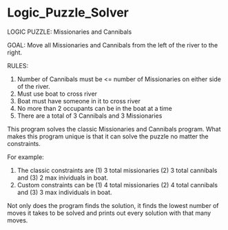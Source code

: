# Logic_Puzzle_Solver

LOGIC PUZZLE: Missionaries and Cannibals

GOAL: Move all Missionaries and Cannibals from the left of the river to the right.

RULES: 
1) Number of Cannibals must be <= number of Missionaries on either side of the river.
2) Must use boat to cross river
3) Boat must have someone in it to cross river
4) No more than 2 occupants can be in the boat at a time
5) There are a total of 3 Cannibals and 3 Missionaries
	   
	   
This program solves the classic Missionaries and Cannibals program.
What makes this program unique is that it can solve the puzzle no matter the constraints.

For example: 
1) The classic constraints are (1) 3 total missionaries (2) 3 total cannibals and (3) 2 max inividuals in boat.
2) Custom constraints can be (1) 4 total missionaries (2) 4 total cannibals and (3) 3 max individuals in boat.

			 
Not only does the program finds the solution, it finds the lowest number of moves it takes to be solved
and prints out every solution with that many moves.

